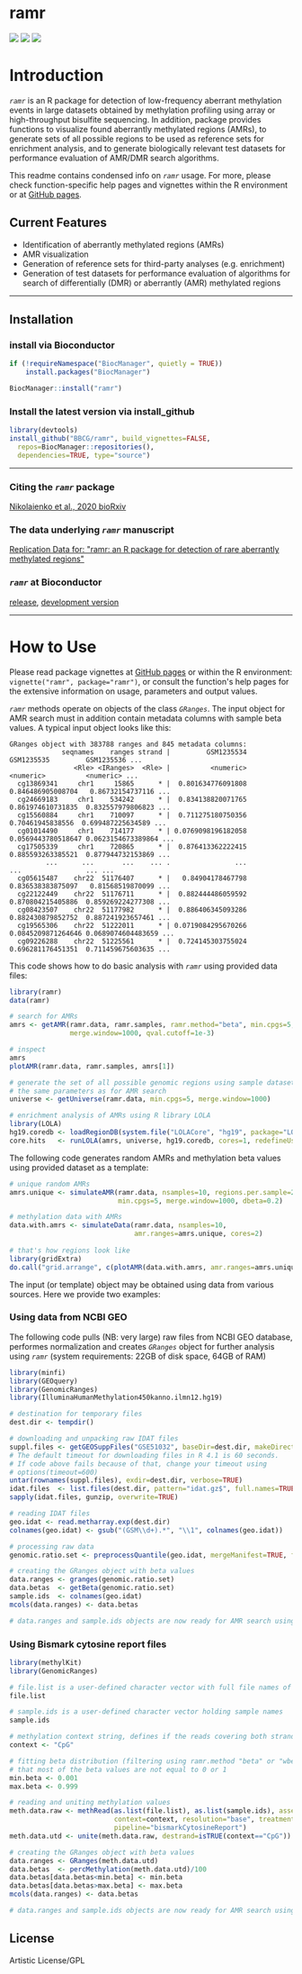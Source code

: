 ramr
========

[![](https://github.com/BBCG/ramr/workflows/R-CMD-check-bioc/badge.svg)](https://github.com/BBCG/ramr/actions)
[![](https://codecov.io/gh/BBCG/ramr/branch/master/graph/badge.svg)](https://codecov.io/gh/BBCG/ramr)
[![](https://bioconductor.org/shields/years-in-bioc/ramr.svg)](https://bioconductor.org/packages/release/bioc/html/ramr.html)

# Introduction

*`ramr`* is an R package for detection of low-frequency aberrant methylation events in large datasets
obtained by methylation profiling using array or high-throughput bisulfite sequencing. In addition, package provides
functions to visualize found aberrantly methylated regions (AMRs), to generate sets of all possible regions to be used
as reference sets for enrichment analysis, and to generate biologically relevant test datasets for
performance evaluation of AMR/DMR search algorithms.

This readme contains condensed info on *`ramr`* usage. For more, please check function-specific help pages and vignettes within the R environment or at [GitHub pages](https://bbcg.github.io/ramr/articles/ramr.html).

## Current Features

 * Identification of aberrantly methylated regions (AMRs)
 * AMR visualization
 * Generation of reference sets for third-party analyses (e.g. enrichment)
 * Generation of test datasets for performance evaluation of algorithms for search of differentially (DMR) or aberrantly (AMR) methylated regions


-------

## Installation

### install via Bioconductor
```r
if (!requireNamespace("BiocManager", quietly = TRUE))
    install.packages("BiocManager")

BiocManager::install("ramr")
```

### Install the latest version via install_github
```r
library(devtools)
install_github("BBCG/ramr", build_vignettes=FALSE,
  repos=BiocManager::repositories(),
  dependencies=TRUE, type="source")
```


-------

### Citing the *`ramr`* package
[Nikolaienko et al., 2020 bioRxiv](https://doi.org/10.1101/2020.12.01.403501)

### The data underlying *`ramr`* manuscript
[Replication Data for: "ramr: an R package for detection of rare aberrantly methylated regions"](https://doi.org/10.18710/ED8HSD)

### *`ramr`* at Bioconductor
[release](https://bioconductor.org/packages/release/bioc/html/ramr.html), 
[development version](https://bioconductor.org/packages/devel/bioc/html/ramr.html)

-------

# How to Use

Please read package vignettes
at [GitHub pages](https://bbcg.github.io/ramr/articles/ramr.html)
or within the R environment: `vignette("ramr", package="ramr")`, or
consult the function's help pages for the extensive information on usage,
parameters and output values.

*`ramr`* methods operate on objects of the class *`GRanges`*. The input object for AMR search must in addition contain metadata columns with sample beta values. A typical input object looks like this:

```
GRanges object with 383788 ranges and 845 metadata columns:
             seqnames    ranges strand |         GSM1235534         GSM1235535         GSM1235536 ...
                <Rle> <IRanges>  <Rle> |          <numeric>          <numeric>          <numeric> ...
  cg13869341     chr1     15865      * |  0.801634776091808  0.846486905008704   0.86732154737116 ...
  cg24669183     chr1    534242      * |  0.834138820071765  0.861974610731835  0.832557979806823 ...
  cg15560884     chr1    710097      * |  0.711275180750356   0.70461945838556  0.699487225634589 ...
  cg01014490     chr1    714177      * | 0.0769098196182058 0.0569443780518647 0.0623154673389864 ...
  cg17505339     chr1    720865      * |  0.876413362222415  0.885593263385521  0.877944732153869 ...
         ...      ...       ...    ... .                ...                ...                ... ...
  cg05615487    chr22  51176407      * |   0.84904178467798  0.836538383875097   0.81568519870099 ...
  cg22122449    chr22  51176711      * |  0.882444486059592  0.870804215405886  0.859269224277308 ...
  cg08423507    chr22  51177982      * |  0.886406345093286  0.882430879852752  0.887241923657461 ...
  cg19565306    chr22  51222011      * | 0.0719084295670266 0.0845209871264646 0.0689074604483659 ...
  cg09226288    chr22  51225561      * |  0.724145303755024  0.696281176451351  0.711459675603635 ...

```

This code shows how to do basic analysis with *`ramr`* using provided data files:

```r
library(ramr)
data(ramr)

# search for AMRs
amrs <- getAMR(ramr.data, ramr.samples, ramr.method="beta", min.cpgs=5,
               merge.window=1000, qval.cutoff=1e-3)

# inspect
amrs
plotAMR(ramr.data, ramr.samples, amrs[1])

# generate the set of all possible genomic regions using sample dataset and
# the same parameters as for AMR search
universe <- getUniverse(ramr.data, min.cpgs=5, merge.window=1000)

# enrichment analysis of AMRs using R library LOLA
library(LOLA)
hg19.coredb <- loadRegionDB(system.file("LOLACore", "hg19", package="LOLA"))
core.hits   <- runLOLA(amrs, universe, hg19.coredb, cores=1, redefineUserSets=TRUE)
```

The following code generates random AMRs and methylation beta values using provided dataset as a template:

```r
# unique random AMRs
amrs.unique <- simulateAMR(ramr.data, nsamples=10, regions.per.sample=2,
                           min.cpgs=5, merge.window=1000, dbeta=0.2)

# methylation data with AMRs
data.with.amrs <- simulateData(ramr.data, nsamples=10,
                               amr.ranges=amrs.unique, cores=2)
  
# that's how regions look like
library(gridExtra)
do.call("grid.arrange", c(plotAMR(data.with.amrs, amr.ranges=amrs.unique[1:2]), ncol=2))
```


The input (or template) object may be obtained using data from various sources. Here we provide two examples:

### Using data from NCBI GEO

The following code pulls (NB: very large) raw files from NCBI GEO database, performes normalization and creates *`GRanges`* object for further analysis using *`ramr`* (system requirements: 22GB of disk space, 64GB of RAM)
```r
library(minfi)
library(GEOquery)
library(GenomicRanges)
library(IlluminaHumanMethylation450kanno.ilmn12.hg19)

# destination for temporary files
dest.dir <- tempdir()

# downloading and unpacking raw IDAT files
suppl.files <- getGEOSuppFiles("GSE51032", baseDir=dest.dir, makeDirectory=FALSE, filter_regex="RAW")
# The default timeout for downloading files in R 4.1 is 60 seconds.
# If code above fails because of that, change your timeout using 
# options(timeout=600)
untar(rownames(suppl.files), exdir=dest.dir, verbose=TRUE)
idat.files  <- list.files(dest.dir, pattern="idat.gz$", full.names=TRUE)
sapply(idat.files, gunzip, overwrite=TRUE)

# reading IDAT files
geo.idat <- read.metharray.exp(dest.dir)
colnames(geo.idat) <- gsub("(GSM\\d+).*", "\\1", colnames(geo.idat))

# processing raw data
genomic.ratio.set <- preprocessQuantile(geo.idat, mergeManifest=TRUE, fixOutliers=TRUE)

# creating the GRanges object with beta values
data.ranges <- granges(genomic.ratio.set)
data.betas  <- getBeta(genomic.ratio.set)
sample.ids  <- colnames(geo.idat)
mcols(data.ranges) <- data.betas

# data.ranges and sample.ids objects are now ready for AMR search using ramr
```

### Using Bismark cytosine report files

```r
library(methylKit)
library(GenomicRanges)

# file.list is a user-defined character vector with full file names of Bismark cytosine report files
file.list

# sample.ids is a user-defined character vector holding sample names
sample.ids

# methylation context string, defines if the reads covering both strands will be merged
context <- "CpG"

# fitting beta distribution (filtering using ramr.method "beta" or "wbeta") requires
# that most of the beta values are not equal to 0 or 1
min.beta <- 0.001
max.beta <- 0.999

# reading and uniting methylation values
meth.data.raw <- methRead(as.list(file.list), as.list(sample.ids), assembly="hg19", header=TRUE,
                          context=context, resolution="base", treatment=rep(0,length(sample.ids)),
                          pipeline="bismarkCytosineReport")
meth.data.utd <- unite(meth.data.raw, destrand=isTRUE(context=="CpG"))

# creating the GRanges object with beta values
data.ranges <- GRanges(meth.data.utd)
data.betas  <- percMethylation(meth.data.utd)/100
data.betas[data.betas<min.beta] <- min.beta
data.betas[data.betas>max.beta] <- max.beta
mcols(data.ranges) <- data.betas

# data.ranges and sample.ids objects are now ready for AMR search using ramr
```


License
---------
Artistic License/GPL
